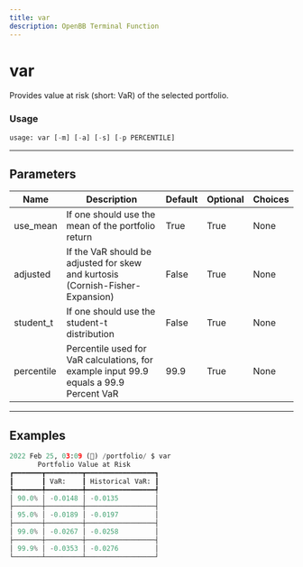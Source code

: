 ```yaml
---
title: var
description: OpenBB Terminal Function
---
```


# var

Provides value at risk (short: VaR) of the selected portfolio.

### Usage 
```python
usage: var [-m] [-a] [-s] [-p PERCENTILE]
```

---
## Parameters

| Name | Description | Default | Optional | Choices |
| ---- | ----------- | ------- | -------- | ------- |
| use_mean | If one should use the mean of the portfolio return | True | True | None |
| adjusted | If the VaR should be adjusted for skew and kurtosis (Cornish-Fisher-Expansion) | False | True | None |
| student_t | If one should use the student-t distribution | False | True | None |
| percentile | Percentile used for VaR calculations, for example input 99.9 equals a 99.9 Percent VaR | 99.9 | True | None |


---
## Examples

```python
2022 Feb 25, 03:09 (🦋) /portfolio/ $ var
       Portfolio Value at Risk
┏━━━━━━━┳━━━━━━━━━┳━━━━━━━━━━━━━━━━━┓
┃       ┃ VaR:    ┃ Historical VaR: ┃
┡━━━━━━━╇━━━━━━━━━╇━━━━━━━━━━━━━━━━━┩
│ 90.0% │ -0.0148 │ -0.0135         │
├───────┼─────────┼─────────────────┤
│ 95.0% │ -0.0189 │ -0.0197         │
├───────┼─────────┼─────────────────┤
│ 99.0% │ -0.0267 │ -0.0258         │
├───────┼─────────┼─────────────────┤
│ 99.9% │ -0.0353 │ -0.0276         │
└───────┴─────────┴─────────────────┘
```

